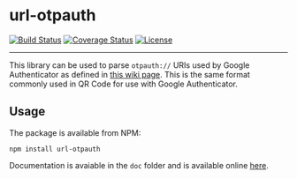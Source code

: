 # url-otpauth

[![Build Status](http://img.shields.io/travis/com/huihuimoe/url-otpauth-ng.svg?style=flat)](https://travis-ci.com/huihuimoe/url-otpauth-ng)
[![Coverage Status](http://img.shields.io/coveralls/huihuimoe/url-otpauth-ng.svg?style=flat)](https://coveralls.io/r/huihuimoe/url-otpauth-ng)
[![License](http://img.shields.io/badge/license-MIT-blue.svg?style=flat)](http://choosealicense.com/licenses/mit/)

--------------------------------------------------------------------------------

This library can be used to parse `otpauth://` URIs used by Google Authenticator as defined in [this
wiki page](https://github.com/google/google-authenticator/wiki/Key-Uri-Format). This is the same
format commonly used in QR Code for use with Google Authenticator.


## Usage

The package is available from NPM:

    npm install url-otpauth

Documentation is avaiable in the `doc` folder and is available online
[here](http://htmlpreview.github.io/?https://github.com/lvillani/url-otpauth/blob/master/doc/index.html).
